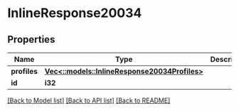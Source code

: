 # InlineResponse20034

## Properties

Name | Type | Description | Notes
------------ | ------------- | ------------- | -------------
**profiles** | [**Vec<::models::InlineResponse20034Profiles>**](inline_response_200_34_profiles.md) |  | [optional] 
**id** | **i32** |  | [optional] 

[[Back to Model list]](../README.md#documentation-for-models) [[Back to API list]](../README.md#documentation-for-api-endpoints) [[Back to README]](../README.md)


